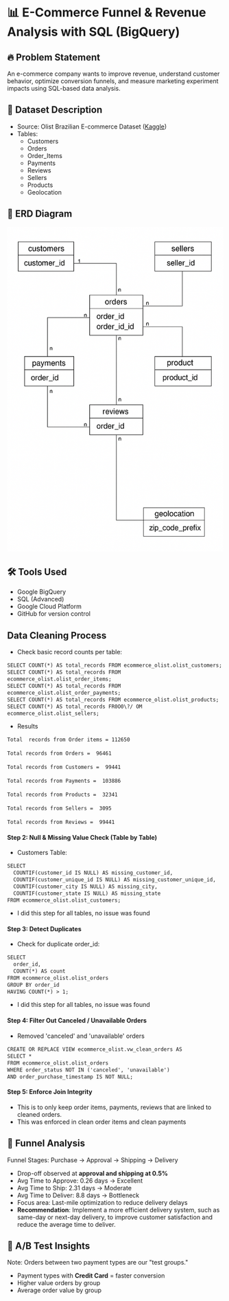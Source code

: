 # 📊 E-Commerce Funnel & Revenue Analysis with SQL (BigQuery)

## 🔥 Problem Statement
An e-commerce company wants to improve revenue, understand customer behavior, optimize conversion funnels, and measure marketing experiment impacts using SQL-based data analysis.

## 📂 Dataset Description
- Source: Olist Brazilian E-commerce Dataset ([Kaggle](https://www.kaggle.com/datasets/olistbr/brazilian-ecommerce))
- Tables:
  - Customers
  - Orders
  - Order_Items
  - Payments
  - Reviews
  - Sellers
  - Products
  - Geolocation

## 🔗 ERD Diagram
![ERD](./images/erd.png)

## 🛠️ Tools Used
- Google BigQuery
- SQL (Advanced)
- Google Cloud Platform
- GitHub for version control

## Data Cleaning Process
- Check basic record counts per table:

``` SELECT COUNT(*) AS total_records FROM ecommerce_olist.olist_orders; 
SELECT COUNT(*) AS total_records FROM ecommerce_olist.olist_customers;
SELECT COUNT(*) AS total_records FROM ecommerce_olist.olist_order_items; 
SELECT COUNT(*) AS total_records FROM ecommerce_olist.olist_order_payments;
SELECT COUNT(*) AS total_records FROM ecommerce_olist.olist_products;
SELECT COUNT(*) AS total_records FR0O0\?/ OM ecommerce_olist.olist_sellers;
```
- Results
```
Total  records from Order items = 112650

Total records from Orders =  96461

Total records from Customers =  99441

Total records from Payments =  103886

Total records from Products =  32341

Total records from Sellers =  3095

Total records from Reviews =  99441
```

 #### Step 2: Null & Missing Value Check (Table by Table)
- Customers Table:
```
SELECT 
  COUNTIF(customer_id IS NULL) AS missing_customer_id,
  COUNTIF(customer_unique_id IS NULL) AS missing_customer_unique_id,
  COUNTIF(customer_city IS NULL) AS missing_city,
  COUNTIF(customer_state IS NULL) AS missing_state
FROM ecommerce_olist.olist_customers;
```
- I did this step for all tables, no issue was found

#### Step 3: Detect Duplicates
- Check for duplicate order_id:
```
SELECT 
  order_id, 
  COUNT(*) AS count
FROM ecommerce_olist.olist_orders
GROUP BY order_id
HAVING COUNT(*) > 1;
```
- I did this step for all tables, no issue was found

#### Step 4: Filter Out Canceled / Unavailable Orders

- Removed 'canceled' and 'unavailable' orders
```
CREATE OR REPLACE VIEW ecommerce_olist.vw_clean_orders AS
SELECT * 
FROM ecommerce_olist.olist_orders
WHERE order_status NOT IN ('canceled', 'unavailable')
AND order_purchase_timestamp IS NOT NULL;
```
#### Step 5: Enforce Join Integrity 
- This is to only keep order items, payments, reviews that are linked to cleaned orders.
- This was enforced in clean order items and clean payments

<!-- ````
CREATE OR REPLACE VIEW ecommerce_olist.vw_clean_order_items AS
SELECT oi.*
FROM ecommerce_olist.olist_order_items AS oi
INNER JOIN ecommerce_olist.vw_clean_orders AS o 
ON oi.order_id = o.order_id;
``` -->


##  🔁 Funnel Analysis
Funnel Stages: Purchase → Approval → Shipping → Delivery
- Drop-off observed at **approval and shipping at 0.5%**
-  Avg Time to Approve: 0.26 days → Excellent
- Avg Time to Ship: 2.31 days → Moderate
- Avg Time to Deliver: 8.8 days → Bottleneck
- Focus area: Last-mile optimization to reduce delivery delays
- **Recommendation**: Implement a more efficient delivery system, such as same-day or next-day delivery, to
improve customer satisfaction and reduce the average time to deliver.

## 🧪 A/B Test Insights
Note: Orders between two payment types are our "test groups."
- Payment types with **Credit Card** = faster conversion 
- Higher value orders by group
- Average order value by group
